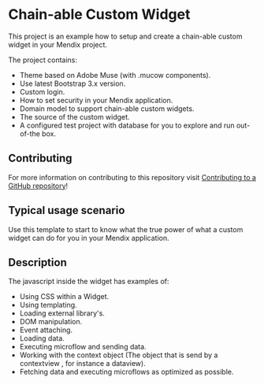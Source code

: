 # Chain-able Custom Widget

This project is an example how to setup and create a chain-able custom widget in your Mendix project.

The project contains:

- Theme based on Adobe Muse (with .mucow components).
- Use latest Bootstrap 3.x version.
- Custom login.
- How to set security in your Mendix application.
- Domain model to support chain-able custom widgets.
- The source of the custom widget.
- A configured test project with database for you to explore and run out-of-the box.

## Contributing

For more information on contributing to this repository visit [Contributing to a GitHub repository](https://world.mendix.com/display/howto50/Contributing+to+a+GitHub+repository)!

## Typical usage scenario

Use this template to start to know what the true power of what a custom widget can do for you in your Mendix application.
 
## Description

The javascript inside the widget has examples of:

- Using CSS within a Widget.
- Using templating.
- Loading external library's.
- DOM manipulation.
- Event attaching.
- Loading data.
- Executing microflow and sending data.
- Working with the context object (The object that is send by a contextview , for instance a dataview).
- Fetching data and executing microflows as optimized as possible.